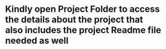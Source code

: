 # Kindly open Project Folder to access the details about the project  that also includes the project Readme file needed as well 
